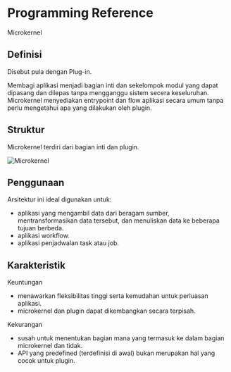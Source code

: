 # Programming Reference

Microkernel

## Definisi

Disebut pula dengan Plug-in.

Membagi aplikasi menjadi bagian inti dan sekelompok modul yang dapat dipasang dan dilepas tanpa mengganggu sistem secera keseluruhan. Microkernel menyediakan entrypoint dan flow aplikasi secara umum tanpa perlu mengetahui apa yang dilakukan oleh plugin.

## Struktur

Microkernel terdiri dari bagian inti dan plugin.

![Microkernel](_imgs_/mikrokernel.png)

## Penggunaan

Arsitektur ini ideal digunakan untuk:

* aplikasi yang mengambil data dari beragam sumber, mentransformasikan data tersebut, dan menuliskan data ke beberapa tujuan berbeda.
* aplikasi workflow.
* aplikasi penjadwalan task atau job.

## Karakteristik

Keuntungan

* menawarkan fleksibilitas tinggi serta kemudahan untuk perluasan aplikasi.
* microkernel dan plugin dapat dikembangkan secara terpisah.

Kekurangan

* susah untuk menentukan bagian mana yang termasuk ke dalam bagian microkernel dan tidak.
* API yang predefined (terdefinisi di awal) bukan merupakan hal yang cocok untuk plugin.